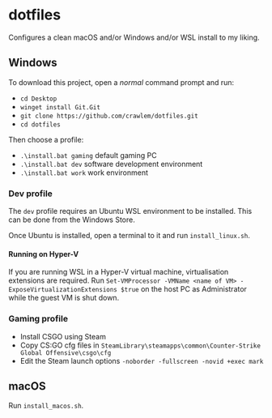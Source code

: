 # dotfiles

Configures a clean macOS and/or Windows and/or WSL install to my liking. 

## Windows

To download this project, open a *normal* command prompt and run:
- `cd Desktop`
- `winget install Git.Git`
- `git clone https://github.com/crawlem/dotfiles.git`
- `cd dotfiles`

Then choose a profile:
- `.\install.bat gaming` default gaming PC
- `.\install.bat dev` software development environment
- `.\install.bat work` work environment

### Dev profile

The `dev` profile requires an Ubuntu WSL environment to be installed. This can be done from the Windows Store.

Once Ubuntu is installed, open a terminal to it and run `install_linux.sh`.

#### Running on Hyper-V

If you are running WSL in a Hyper-V virtual machine, virtualisation extensions are required. Run `Set-VMProcessor -VMName <name of VM> -ExposeVirtualizationExtensions $true` on the host PC as Administrator while the guest VM is shut down.

### Gaming profile

- Install CSGO using Steam
- Copy CS:GO cfg files in `SteamLibrary\steamapps\common\Counter-Strike Global Offensive\csgo\cfg`
- Edit the Steam launch options `-noborder -fullscreen -novid +exec mark`

## macOS

Run `install_macos.sh`.